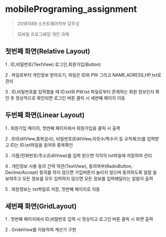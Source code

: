 # mobilePrograming_assignment

>20181569 소프트웨어학부 강주성

>모바일 프로그래밍 개인 과제

 ## 첫번째 화면(Relative Layout) 
   
   1 . ID,비밀번호(TextView) 로그인,회원가입(Button)
   
   2 . 파일로부터 개인정보 받아오기, 파일은 ID와 PW 그리고 NAME,ADRESS,HP.txt로 관리
   
   3 . ID,비밀번호를 입력했을 때 ID.txt와 PW.txt 파일로부터 존재하는 회원 정보인지 확인 후 정상적으로 확인되면 로그인 버튼 클릭 시 세번째 페이지 이동
   

 ## 두번째 화면(Linear Layout)
 
   1 . 회원가입 페이지, 첫번째 페이지에서 회원가입을 클릭 시 출력
   
   2 . ID(EditView,중복검사), 비밀번호(EditView,자릿수/특수키 등 규칙체크)를 입력받고 ID는 ID.txt파일을 읽어와 중복확인
   
   3 . 이름/전화번호/주소(EditView)를 입력 받으면 각각의 txt파일에 저장하여 관리
   
   4 . 개인정보 사용 동의 간략 약관(TextView), 동의여부(RadioButton, Decline/Accept) 동의를 하지 않으면 가입버튼이 눌리지 않으며 동의하도록 알람        을 보여주고 모든 정보를 모두 입력하지 않으면 모든 정보를 입력해달라는 알람이 출력
   
   5 . 회원정보는 txt파일로 저장, 첫번째 페이지로 이동

 ## 세번째 화면(GridLayout)
 
   1 . 첫번째 페이지에서 ID,비밀번호 입력 시 정상이고 로그인 버튼 클릭 시 화면 출력
   
   2 . GrideView를 이용하여 계산기 구현 

